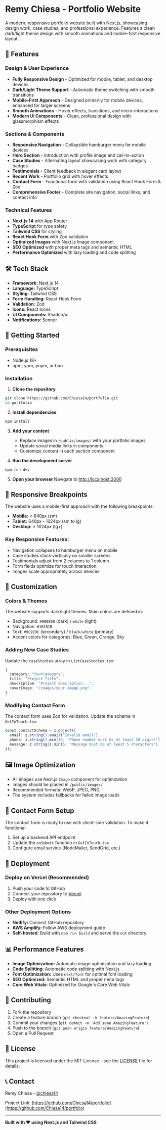 # Remy Chiesa - Portfolio Website

A modern, responsive portfolio website built with Next.js, showcasing design work, case studies, and professional experience. Features a clean dark/light theme design with smooth animations and mobile-first responsive layout.

## 🚀 Features

### Design & User Experience

- **Fully Responsive Design** - Optimized for mobile, tablet, and desktop devices
- **Dark/Light Theme Support** - Automatic theme switching with smooth transitions
- **Mobile-First Approach** - Designed primarily for mobile devices, enhanced for larger screens
- **Smooth Animations** - Hover effects, transitions, and micro-interactions
- **Modern UI Components** - Clean, professional design with glassmorphism effects

### Sections & Components

- **Responsive Navigation** - Collapsible hamburger menu for mobile devices
- **Hero Section** - Introduction with profile image and call-to-action
- **Case Studies** - Alternating layout showcasing work with category badges
- **Testimonials** - Client feedback in elegant card layout
- **Recent Work** - Portfolio grid with hover effects
- **Contact Form** - Functional form with validation using React Hook Form & Zod
- **Comprehensive Footer** - Complete site navigation, social links, and contact info

### Technical Features

- **Next.js 14** with App Router
- **TypeScript** for type safety
- **Tailwind CSS** for styling
- **React Hook Form** with Zod validation
- **Optimized Images** with Next.js Image component
- **SEO Optimized** with proper meta tags and semantic HTML
- **Performance Optimized** with lazy loading and code splitting

## 🛠️ Tech Stack

- **Framework:** Next.js 14
- **Language:** TypeScript
- **Styling:** Tailwind CSS
- **Form Handling:** React Hook Form
- **Validation:** Zod
- **Icons:** React Icons
- **UI Components:** Shadcn/ui
- **Notifications:** Sonner

## 🚀 Getting Started

### Prerequisites

- Node.js 18+
- npm, yarn, pnpm, or bun

### Installation

1. **Clone the repository**

```bash
git clone https://github.com/Chiesa14/portfolio.git
cd portfolio
```

2. **Install dependencies**

```bash
npm install
```

3. **Add your content**

   - Replace images in `/public/images/` with your portfolio images
   - Update social media links in components
   - Customize content in each section component

4. **Run the development server**

```bash
npm run dev
```

5. **Open your browser**
   Navigate to [http://localhost:3000](http://localhost:3000)

## 📱 Responsive Breakpoints

The website uses a mobile-first approach with the following breakpoints:

- **Mobile:** < 640px (sm)
- **Tablet:** 640px - 1024px (sm to lg)
- **Desktop:** > 1024px (lg+)

### Key Responsive Features:

- Navigation collapses to hamburger menu on mobile
- Case studies stack vertically on smaller screens
- Testimonials adjust from 2 columns to 1 column
- Form fields optimize for touch interaction
- Images scale appropriately across devices

## 🎨 Customization

### Colors & Themes

The website supports dark/light themes. Main colors are defined in:

- Background: `#080808` (dark) / `white` (light)
- Navigation: `#1B1B1B`
- Text: `#9C9C9C` (secondary) / `black/white` (primary)
- Accent colors for categories: Blue, Green, Orange, Sky

### Adding New Case Studies

Update the `caseStudies` array in `ListCaseStudies.tsx`:

```typescript
{
  category: "YourCategory",
  title: "Project Title",
  description: "Project description...",
  coverImage: "/images/your-image.png",
}
```

### Modifying Contact Form

The contact form uses Zod for validation. Update the schema in `GetInTouch.tsx`:

```typescript
const contactSchema = z.object({
  email: z.string().email("Invalid email"),
  phone: z.string().min(10, "Phone number must be at least 10 digits"),
  message: z.string().min(5, "Message must be at least 5 characters"),
});
```

## 🖼️ Image Optimization

- All images use Next.js `Image` component for optimization
- Images should be placed in `/public/images/`
- Recommended formats: WebP, JPEG, PNG
- The system includes fallbacks for failed image loads

## 📧 Contact Form Setup

The contact form is ready to use with client-side validation. To make it functional:

1. Set up a backend API endpoint
2. Update the `onSubmit` function in `GetInTouch.tsx`
3. Configure email service (NodeMailer, SendGrid, etc.)

## 🚀 Deployment

### Deploy on Vercel (Recommended)

1. Push your code to GitHub
2. Connect your repository to [Vercel](https://vercel.com)
3. Deploy with one click

### Other Deployment Options

- **Netlify:** Connect GitHub repository
- **AWS Amplify:** Follow AWS deployment guide
- **Self-hosted:** Build with `npm run build` and serve the `out` directory

## 📊 Performance Features

- **Image Optimization:** Automatic image optimization and lazy loading
- **Code Splitting:** Automatic code splitting with Next.js
- **Font Optimization:** Uses `next/font` for optimal font loading
- **SEO Optimized:** Semantic HTML and proper meta tags
- **Core Web Vitals:** Optimized for Google's Core Web Vitals

## 🤝 Contributing

1. Fork the repository
2. Create a feature branch (`git checkout -b feature/AmazingFeature`)
3. Commit your changes (`git commit -m 'Add some AmazingFeature'`)
4. Push to the branch (`git push origin feature/AmazingFeature`)
5. Open a Pull Request

## 📄 License

This project is licensed under the MIT License - see the [LICENSE](LICENSE) file for details.

## 📞 Contact

Remy Chiesa - [@chiesa14](https://instagram.com/ti.sho.k)

Project Link: [https://github.com/Chiesa14/portfolio](https://github.com/Chiesa14/portfolio)

---

**Built with ❤️ using Next.js and Tailwind CSS**
